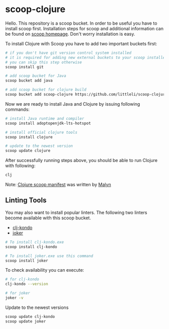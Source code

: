 ﻿# scoop-clojure

Hello. This repository is a scoop bucket. In order to be useful you have to install scoop first. Installation steps for scoop and additional information can be found on [scoop homepage](http://scoop.sh). Don't worry installation is easy.

To install Clojure with Scoop you have to add two important buckets first:

```sh
# if you don't have git version control system installed
# it is required for adding new external buckets to your scoop installer
# you can skip this step otherwise
scoop install git

# add scoop bucket for Java 
scoop bucket add java

# add scoop bucket for clojure build
scoop bucket add scoop-clojure https://github.com/littleli/scoop-clojure
```

Now we are ready to install Java and Clojure by issuing following commands:

```sh
# install Java runtime and compiler
scoop install adoptopenjdk-lts-hotspot

# install official clojure tools
scoop install clojure

# update to the newest version
scoop update clojure
```

After successfully running steps above, you should be able to run Clojure with following:

```sh
clj
```

Note: [Clojure scoop manifest](https://gist.github.com/malyn/98973db594061ab57a8222432b8074d9) was written by [Malyn](https://github.com/malyn)

## Linting Tools

You may also want to install popular linters. The following two linters become available with this scoop bucket.

* [clj-kondo](https://github.com/borkdude/clj-kondo)
* [joker](https://joker-lang.org)

```sh
# To install clj-kondo.exe
scoop install clj-kondo

# To install joker.exe use this command
scoop install joker
```

To check availability you can execute:

```sh
# for clj-kondo
clj-kondo --version

# for joker
joker -v
```

Update to the newest versions

```sh
scoop update clj-kondo
scoop update joker
```

